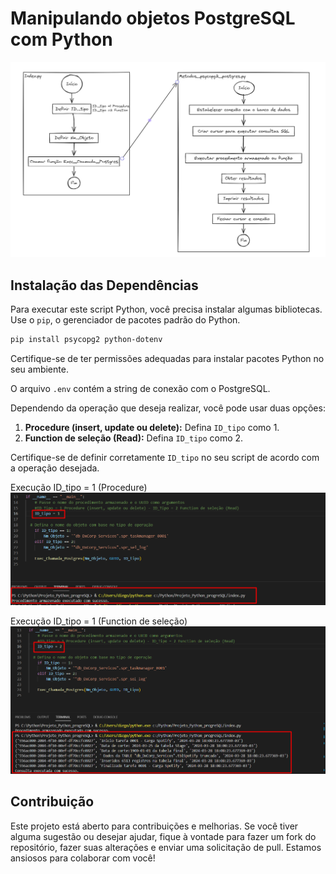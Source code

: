 # Manipulando objetos PostgreSQL com Python

![Arquitetura](./readme.png)

## Instalação das Dependências

Para executar este script Python, você precisa instalar algumas bibliotecas. Use o `pip`, o gerenciador de pacotes padrão do Python.

```sh
pip install psycopg2 python-dotenv
```

Certifique-se de ter permissões adequadas para instalar pacotes Python no seu ambiente.

O arquivo `.env` contém a string de conexão com o PostgreSQL.

Dependendo da operação que deseja realizar, você pode usar duas opções:
1. **Procedure (insert, update ou delete):** Defina `ID_tipo` como 1.
2. **Function de seleção (Read):** Defina `ID_tipo` como 2.

Certifique-se de definir corretamente `ID_tipo` no seu script de acordo com a operação desejada.

Execução ID_tipo = 1  (Procedure)
![ID_tipo=1](./readme2.png)

Execução ID_tipo = 1 (Function de seleção)
![ID_tipo=2](./readme3.png)

## Contribuição

Este projeto está aberto para contribuições e melhorias. Se você tiver alguma sugestão ou desejar ajudar, fique à vontade para fazer um fork do repositório, fazer suas alterações e enviar uma solicitação de pull. Estamos ansiosos para colaborar com você!